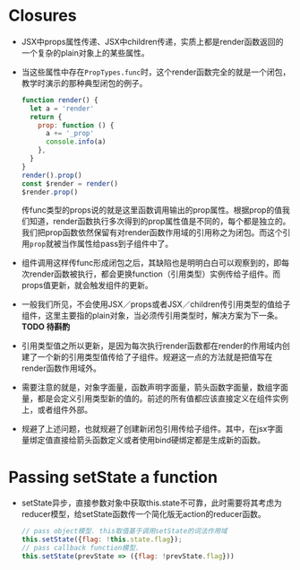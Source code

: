 # Closures

- JSX中props属性传递、JSX中children传递，实质上都是render函数返回的一个复杂的plain对象上的某些属性。

- 当这些属性中存在`PropTypes.func`时，这个render函数完全的就是一个闭包，教学时演示的那种典型闭包的例子。

  ```javascript
  function render() {
    let a = 'render'
    return {
      prop: function () {
        a += '_prop'
        console.info(a)
      },
    }
  }
  render().prop()
  const $render = render()
  $render.prop()
  ```

  传func类型的props说的就是这里函数调用输出的prop属性。根据prop的值我们知道，render函数执行多次得到的prop属性值是不同的，每个都是独立的。我们把prop函数依然保留有对render函数作用域的引用称之为闭包。而这个引用`prop`就被当作属性给pass到子组件中了。

- 组件调用这样传func形成闭包之后，其缺陷也是明明白白可以观察到的，即每次render函数被执行，都会更换function（引用类型）实例传给子组件。而props值更新，就会触发组件的更新。

- 一般我们所见，不会使用JSX／props或者JSX／children传引用类型的值给子组件，这里主要指的plain对象，当必须传引用类型时，解决方案为下一条。 **TODO 待斟酌**

- 引用类型值之所以更新，是因为每次执行render函数都在render的作用域内创建了一个新的引用类型值传给了子组件。规避这一点的方法就是把值写在render函数作用域外。

- 需要注意的就是，对象字面量，函数声明字面量，箭头函数字面量，数组字面量，都是会定义引用类型新的值的。前述的所有值都应该直接定义在组件实例上，或者组件外部。

- 规避了上述问题，也就规避了创建新闭包引用传给子组件。其中，在jsx字面量绑定值直接给箭头函数定义或者使用bind硬绑定都是生成新的函数。

# Passing setState a function

- setState异步，直接参数对象中获取this.state不可靠，此时需要将其考虑为reducer模型，给setState函数传一个简化版无action的reducer函数。

  ```javascript
  // pass object模型. this取值基于调用setState的词法作用域
  this.setState({flag: !this.state.flag});
  // pass callback function模型.
  this.setState(prevState => ({flag: !prevState.flag}))
  ```

